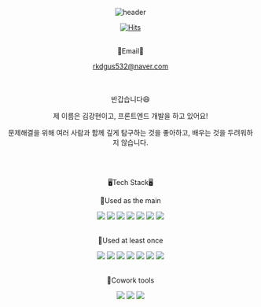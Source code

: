 <div align="center">
  
![header](https://capsule-render.vercel.app/api?type=waving&color=auto&height=300&section=header&text=welcome%20Ganghyun's%20Github%20Profile&fontSize=50&animation=twinkling)
  
[![Hits](https://hits.seeyoufarm.com/api/count/incr/badge.svg?url=https%3A%2F%2Fgithub.com%2Frkdgus5322%2Fhit-counter&count_bg=%2361A2EF&title_bg=%23555555&icon=&icon_color=%23E7E7E7&title=hits&edge_flat=false)](https://hits.seeyoufarm.com)
<br>
<br>

📧Email📧
  
rkdgus532@naver.com
  <br>
<br>
<br>
  
반갑습니다😄
 
제 이름은 김강현이고, 프론트엔드 개발을 하고 있어요!
 
문제해결을 위해 여러 사람과 함께 깊게 탐구하는 것을 좋아하고, 배우는 것을 두려워하지 않습니다.

<br>
<br>

🖥️Tech Stack🖥️
<br>
  
🧊Used as the main
  
<img src="https://img.shields.io/badge/JavaScript-F7DF1E?style=flat-square&logo=JavaScript&logoColor=white"/> 
<img src="https://img.shields.io/badge/HTML-E34F26?style=flat-square&logo=HTML5&logoColor=white"/>
<img src="https://img.shields.io/badge/CSS3-1572B6?style=flat-square&logo=CSS3&logoColor=white"/>
<img src="https://img.shields.io/badge/MySQL-4479A1?style=flat-square&logo=MySQL&logoColor=white"/>
<img src="https://img.shields.io/badge/PostgreSQL-4169E1?style=flat-square&logo=PostgreSQL&logoColor=white"/>
<img src="https://img.shields.io/badge/Insomnia-4000BF?style=flat-square&logo=Insomnia&logoColor=white"/>
<img src="https://img.shields.io/badge/DataGrip-000000?style=flat-square&logo=DataGrip&logoColor=white"/>

<br>
<br>


🧊Used at least once
  
<img src="https://img.shields.io/badge/JAVA-007396?style=flat-square&logo=OpenJDK&logoColor=white"/>
<img src="https://img.shields.io/badge/Go-00ADD8?style=flat-square&logo=Go&logoColor=white"/>
<img src="https://img.shields.io/badge/.NET-512BD4?style=flat-square&logo=.NET&logoColor=white"/>
<img src="https://img.shields.io/badge/Unity-57b9d3?style=flat-square&logo=Unity&logoColor=white"/>
<img src="https://img.shields.io/badge/Python-3776AB?style=flat-square&logo=Python&logoColor=white"/>
<img src="https://img.shields.io/badge/Docker-2496ED?style=flat-square&logo=Docker&logoColor=white"/>
<img src="https://img.shields.io/badge/Linux-FCC624?style=flat-square&logo=Linux&logoColor=white"/>
  
<br>
<br>

🧊Cowork tools

<img src="https://img.shields.io/badge/GitHub-181717?style=flat-square&logo=GitHub&logoColor=white"/>
<img src="https://img.shields.io/badge/Slack-4A154B?style=flat-square&logo=Slack&logoColor=white"/>
<img src="https://img.shields.io/badge/Notion-000000?style=flat-square&logo=Notion&logoColor=white"/>




</div>

                                                       
                                                     

